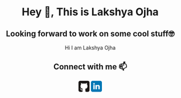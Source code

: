 <h1 align='center'>Hey 👋, This is Lakshya Ojha</h1>
<p align = 'center'> 
 <a href = https://www.linkedin.com/in/ojhalakshya target='blank'<img src=https://github.com/edent/SuperTinyIcons/blob/master/images/svg/linkedin.svg height='20' weight='20'></a></p>
<h2 align='center'>Looking forward to work on some cool stuff🤓</h2>
<p align='center'>Hi I am Lakshya Ojha</p><h2 align='center'>Connect with me  📫 </h2>
<p align = 'center'> 
 <a href = https://github.com/ojhalakshya target='blank'> <img src=https://github.com/edent/SuperTinyIcons/blob/master/images/svg/github.svg height='30' weight='30'/></a>
<a href = https://www.linkedin.com/in/ojhalakshya target='blank'> <img src=https://github.com/edent/SuperTinyIcons/blob/master/images/svg/linkedin.svg height='30' weight='30'/></a> 


<!--
**ojhalakshya/ojhalakshya** is a ✨ _special_ ✨ repository because its `README.md` (this file) appears on your GitHub profile.

Here are some ideas to get you started:

- 🔭 I’m currently working on ...
- 🌱 I’m currently learning ...
- 👯 I’m looking to collaborate on ...
- 🤔 I’m looking for help with ...
- 💬 Ask me about ...
- 📫 How to reach me: ...
- 😄 Pronouns: ...
- ⚡ Fun fact: ...
-->
